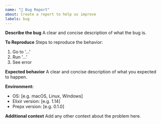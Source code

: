 ```yaml
---
name: "🐞 Bug Report"
about: Create a report to help us improve
labels: bug
---
```


**Describe the bug**
A clear and concise description of what the bug is.

**To Reproduce**
Steps to reproduce the behavior:
1. Go to '...'
2. Run '...'
3. See error

**Expected behavior**
A clear and concise description of what you expected to happen.

**Environment:**
- OS: [e.g. macOS, Linux, Windows]
- Elixir version: [e.g. 1.14]
- Prepx version: [e.g. 0.1.0]

**Additional context**
Add any other context about the problem here.
